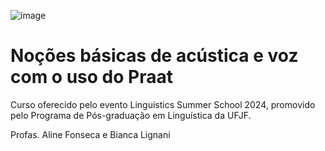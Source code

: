 ![image](https://github.com/Alineafon/Curso-Praat---LIS-UFJF-2024-/assets/63132876/3deb01c1-bb6a-4ef4-b367-1ca4774aa129)

# Noções básicas de acústica e voz com o uso do Praat
Curso oferecido pelo evento Linguistics Summer School 2024, promovido pelo Programa de Pós-graduação em Linguística da UFJF.

Profas. Aline Fonseca e Bianca Lignani
